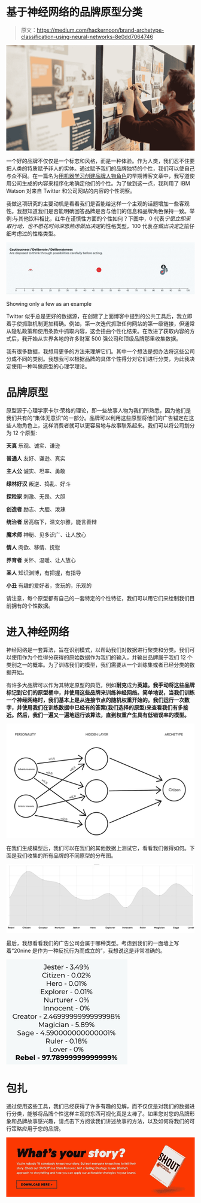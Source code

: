 # 基于神经网络的品牌原型分类

> 原文：<https://medium.com/hackernoon/brand-archetype-classification-using-neural-networks-8e0dd7064746>

![](img/bd34ec5d2d239c9276ff4cfa25c46ce8.png)

一个好的品牌不仅仅是一个标志和风格，而是一种体验。作为人类，我们忍不住要把人类的特质赋予非人的实体。通过赋予我们的品牌独特的个性，我们可以使自己与众不同。在一篇名为[用机器学习创建品牌人物角色](https://hackernoon.com/creating-brand-personas-with-machine-learning-647d9314baaa)的早期博客文章中，我写道使用公司生成的内容来程序化地确定他们的个性。为了做到这一点，我利用了 IBM Watson 对来自 Twitter 和公司网站的内容的个性洞察。

我做这项研究的主要动机是看看我们是否能给这样一个主观的话题增加一些客观性。我想知道我们是否能明确回答品牌是否与他们的信息和品牌角色保持一致。举例:与其他饮料相比，红牛在谨慎性方面的个性如何？下图中，0 代表*宁愿立即采取行动，也不愿花时间深思熟虑做出决定*的性格类型，100 代表*在做出决定*之前仔细考虑过的性格类型。

![](img/792d311fd3c1f563d329d5e8b1d9b2f9.png)

Showing only a few as an example

Twitter 似乎总是更好的数据源，在创建了上面博客中提到的公共工具后，我立即着手使抓取机制更加精确。例如，第一次迭代抓取任何网站的第一级链接，但通常从隐私政策和使用条款中抓取内容，这会扭曲个性化结果。在改进了获取内容的方式后，我开始从世界各地的许多财富 500 强公司和顶级品牌那里收集数据。

我有很多数据，我想用更多的方法来理解它们。其中一个想法是想办法将这些公司分成不同的类别。我想我可以根据品牌的具体个性得分对它们进行分类，为此我决定使用一种叫做原型的心理学理论。

# **品牌原型**

原型源于心理学家卡尔·荣格的理论，即一些故事人物为我们所熟悉，因为他们是我们共有的“集体无意识”的一部分。品牌可以利用这些原型将他们的广告锚定在这些人物角色上，这样消费者就可以更容易地与故事联系起来。我们可以将公司划分为 12 个原型:

**天真** 乐观、诚实、谦逊

**普通人** 友好、谦逊、真实

**主人公** 诚实、坦率、勇敢

**绿林好汉** 叛逆、捣乱、好斗

**探险家** 刺激、无畏、大胆

**创造者** 励志、大胆、泼辣

**统治者** 居高临下，温文尔雅，能言善辩

**魔术师** 神秘、见多识广、让人放心

**情人** 肉欲、移情、抚慰

**养育者** 关怀、温暖、让人放心

**圣人** 知识渊博，有把握，有指导

**小丑** 有趣的爱好者，贪玩的，乐观的

请注意，每个原型都有自己的一套特定的个性特征，我们可以用它们来绘制我们目前拥有的个性数据。

# **进入神经网络**

神经网络是一套算法，旨在识别模式，以帮助我们对数据进行聚类和分类。我们可以使用作为个性得分获得的原始数据作为我们的输入，并输出品牌属于我们 12 个类别之一的概率。为了训练我们的模型，我们需要从一个训练集或者已经分类的数据开始。

有许多大品牌可以作为其特定原型的典范，例如**耐克**成为**英雄。我手动将这些品牌标记到它们的原型桶中，并使用这些品牌来训练神经网络。简单地说，当我们训练一个神经网络时，我们基本上是从连接节点的随机权重开始的。我们运行一次数字，并使用我们在训练数据中已经有的答案(我们选择的原型)来查看我们有多接近。然后，我们一遍又一遍地运行该算法，直到权重产生具有低错误率的模型。**

![](img/cae76abe6e39f44cd9bdd850265f82fa.png)

在我们生成模型后，我们可以在我们的其他数据上测试它，看看我们做得如何。下面是我们收集的所有品牌的不同原型的分布图。

![](img/ef5152496250895aa61b70baae4e326f.png)

最后，我想看看我们的广告公司会属于哪种类型。考虑到我们的一面墙上写着“20nine 是作为一种反抗行为而成立的”，我想说这是非常准确的。

![](img/e3e896f5b4126ff5b3764b1b9ee0e667.png)

# 包扎

通过使用这些工具，我们已经获得了许多有趣的见解，而不仅仅是对我们的数据进行分类，能够将品牌个性这样主观的东西可视化真是太棒了。如果您对您的品牌形象和品牌故事感兴趣，请点击下方阅读我们讲述故事的方法，以及如何将我们的可行策略应用于您的品牌。

[![](img/3d5ae9bee00a94e9a7fc421fd71f3e0f.png)](https://www.20nine.com/shout)